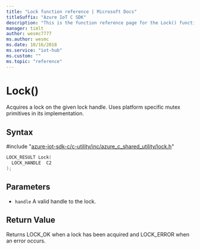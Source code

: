 ```yaml
---                             
title: "Lock function reference | Microsoft Docs" 
titleSuffix: "Azure IoT C SDK"            
description: "This is the function reference page for the Lock() function in the Azure IoT C SDK. This SDK is used with Azure IoT Hub and Azure IoT Hub Device Provisioning Service"            
manager: timlt                 
author: wesmc7777              
ms.author: wesmc               
ms.date: 10/16/2018                    
ms.service: "iot-hub"             
ms.custom: ""                
ms.topic: "reference"        
---                            
```


# Lock()

Acquires a lock on the given lock handle. Uses platform specific mutex primitives in its implementation.

## Syntax

\#include "[azure-iot-sdk-c/c-utility/inc/azure_c_shared_utility/lock.h](../lock-h.md)"  
```C
LOCK_RESULT Lock(
  LOCK_HANDLE  C2
);
```

## Parameters
* `handle` A valid handle to the lock.

## Return Value
Returns LOCK_OK when a lock has been acquired and LOCK_ERROR when an error occurs.

